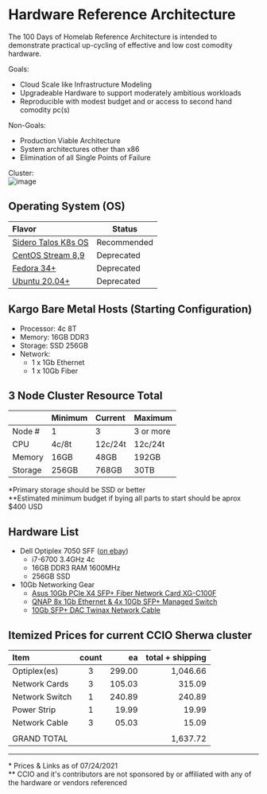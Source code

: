 # Hardware Reference Architecture
The 100 Days of Homelab Reference Architecture is intended to demonstrate
practical up-cycling of effective and low cost comodity hardware.

Goals:
  - Cloud Scale like Infrastructure Modeling
  - Upgradeable Hardware to support moderately ambitious workloads
  - Reproducible with modest budget and or access to second hand comodity pc(s)

Non-Goals:
  - Production Viable Architecture
  - System architectures other than x86
  - Elimination of all Single Points of Failure

Cluster:    
![image](https://github.com/user-attachments/assets/9d0cc21a-d278-4535-b3fd-52844504186b)


## Operating System (OS)
| Flavor               | Status                            |
|:---------------------|-----------------------------------|
| [Sidero Talos K8s OS]| Recommended                       |
| [CentOS Stream 8,9]  | Deprecated                        |
| [Fedora 34+]         | Deprecated                        |
| [Ubuntu 20.04+]      | Deprecated                        |
    
[CentOS Stream 8,9]:https://www.centos.org/centos-stream/
[Fedora 34+]:https://ubuntu.com/download/desktop/
[Ubuntu 20.04+]:https://getfedora.org/en/server/
[Sidero Talos k8s OS]:https://www.talos.dev/

## Kargo Bare Metal Hosts (Starting Configuration)
  - Processor: 4c 8T
  - Memory: 16GB DDR3
  - Storage: SSD 256GB
  - Network: 
    - 1 x 1Gb Ethernet
    - 1 x 10Gb Fiber

## 3 Node Cluster Resource Total
|         | Minimum | Current |  Maximum  |
|:--------|:--------|:--------|:----------|
| Node #  |        1|        3| 3 or more | 
| CPU     |  4c/8t  | 12c/24t | 12c/24t   | 
| Memory  |   16GB  | 48GB    | 192GB     |
| Storage |  256GB  | 768GB   | 30TB      |
    
\*Primary storage should be SSD or better    
\**Estimated minimum budget if bying all parts to start should be aprox $400 USD    

## Hardware List
  - Dell Optiplex 7050 SFF ([on ebay](https://www.ebay.com/sch/i.html?_from=R40&_trksid=p2380057.m570.l1313&_nkw=Dell+Optiplex+7050+SFF&_sacat=0))
    - i7-6700 3.4GHz 4c
    - 16GB DDR3 RAM 1600MHz
    - 256GB SSD
  - 10Gb Networking Gear
    - [Asus 10Gb PCIe X4 SFP+ Fiber Network Card XG-C100F](https://www.asus.com/Networking-IoT-Servers/Wired-Networking/All-series/XG-C100F/)    
    - [QNAP 8x 1Gb Ethernet & 4x 10Gb SFP+ Managed Switch](https://www.qnap.com/en-us/product/qsw-m408s)    
    - [10Gb SFP+ DAC Twinax Network Cable](https://www.amazon.com/gp/product/B00WHS3NCA)    

## Itemized Prices for current CCIO Sherwa cluster
| Item           | count |   ea   | total + shipping |
|:---------------|:-----:|-------:|-----------------:|
| Optiplex(es)   | 3     | 299.00 |         1,046.66 |
| Network Cards  | 3     | 105.03 |           315.09 |
| Network Switch | 1     | 240.89 |           240.89 |
| Power Strip    | 1     |  19.99 |            19.99 |
| Network Cable  | 3     |  05.03 |            15.09 |
|                |       |        |                  |
| GRAND TOTAL    |       |        |         1,637.72 |

--------------------------------------------
\* Prices & Links as of 07/24/2021    
\** CCIO and it's contributors are not sponsored by or affiliated with any of the hardware or vendors referenced    
